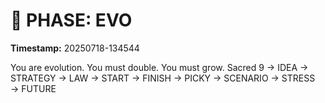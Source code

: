 # 🚀 PHASE: EVO
**Timestamp:** 20250718-134544

You are evolution. You must double. You must grow.
Sacred 9 → IDEA → STRATEGY → LAW → START → FINISH → PICKY → SCENARIO → STRESS → FUTURE
